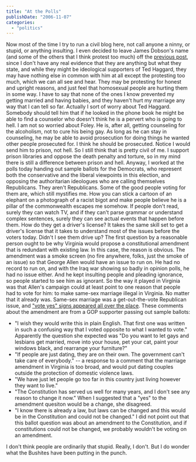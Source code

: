 ```yaml
---
title: "At the Polls"
publishDate: "2006-11-07"
categories: 
  - "politics"
---
```


Now most of the time I try to run a civil blog here, not call anyone a ninny, or stupid, or anything insulting. I even decided to leave James Dobson's name (and some of the others that I think protest too much) off the [previous post](http://www.thirdlayer.org/archives/000232.html), since I don't have any real evidence that they are anything but what they state, and while they might be ideological supporters of Ted Haggard, they may have nothing else in common with him at all except the protesting too much, which we can all see and hear. They may be protesting for honest and upright reasons, and just feel that homosexual people are hurting them in some way. I have to say that none of the ones I know prevented my getting married and having babies, and they haven't hurt my marriage any way that I can tell so far. Actually I sort of worry about Ted Haggard. Somebody should tell him that if he looked in the phone book he might be able to find a counselor who doesn't think he is a pervert who is going to hell. I am not so worried about Foley. He is, after all, getting counseling for the alcoholism, not to cure his being gay. As long as he can stay in counseling, he may be able to avoid prosecution for doing things he wanted other people prosecuted for. I think he should be prosecuted. Notice I would send him to prison, not hell. So I still think that is pretty civil of me. I support prison libraries and oppose the death penalty and torture, so in my mind there is still a difference between prison and hell. Anyway, I worked at the polls today handing out sample ballots for the Democrats, who represent both the conservative and the liberal viewpoints in this election, and opposing the authoritarian ideologues who are calling themselves Republicans. They aren't Republicans. Some of the good people voting for them are, which still mystifies me. How you can stick a cartoon of an elephant on a photograph of a racist bigot and make people believe he is a pillar of the commonwealth escapes me somehow. If people don't read, surely they can watch TV, and if they can't parse grammar or understand complex sentences, surely they can see actual events that happen before them. How do they get a driver's license? It takes the same skill set to get a driver's license that it takes to understand most of the issues before the voters today. Didn't I see them drive up? The first question by a reasonable person ought to be why Virginia would propose a constitutional amendment that is redundant with existing law. In this case, the reason is obvious. The amendment was a smoke screen (no fire anywhere, folks, just the smoke of an issue) so that George Allen would have an issue to run on. He had no record to run on, and with the Iraq war showing so badly in opinion polls, he had no issue either. And he kept insulting people and pleading ignorance, so people started to see him as ignorant. So the way it played in Virginia was that Allen's campaign could at least point to one reason that people had to vote for him: to make same-sex marriage illegal in Virginia. No matter that it already was. Same-sex marriage was a get-out-the-vote Republican issue, and ["vote yes" signs appeared all over the place](http://www.thirdlayer.org/archives/000227.html). These comments about the amendment are from a GOP supporter passing out sample ballots:

- "I wish they would write this in plain English. That first one was written in such a confusing way that I voted opposite to what I wanted to vote." Apparently the question she expected was "Do you want to let gays and lesbians get married, move into your house, pet your cat, paint your windows black, and rearrange your furniture?"
- "If people are just dating, they are on their own. The government can't take care of everybody." -- a response to a comment that the marriage amendment in Virginia is too broad, and would put dating couples outside the protection of domestic violence laws.
- "We have just let people go too far in this country just living however they want to live."
- "The Constitution has served us well for many years, and I don't see any reason to change it now." When I suggested that a "yes" to the amendment quesiton would be a change, she disagreed.
- "I know there is already a law, but laws can be changed and this would be in the Constitution and could not be changed." I did not point out that this ballot question was about an amendment to the Constitution, and if constitutions could not be changed, we probably wouldn't be voting on an amendment.

I don't think people are ordinarily that stupid. Really, I don't. But I do wonder what the Bushites have been putting in the punch.
